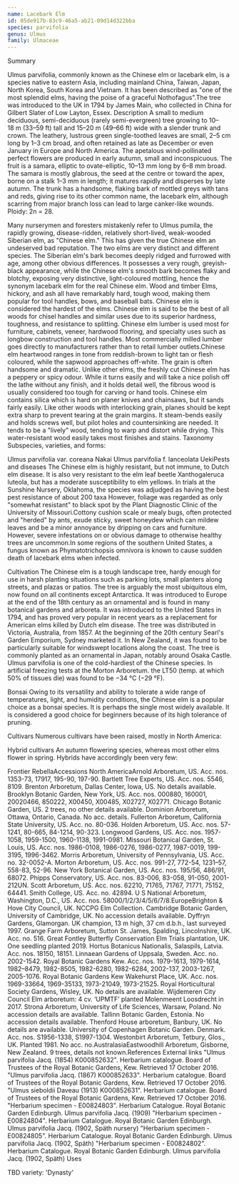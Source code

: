 ```yaml
---
name: Lacebark Elm
id: 05de917b-83c9-46a5-ab21-09d14d322bba
species: parvifolia
genus: Ulmus
family: Ulmaceae
---
```

Summary



Ulmus parvifolia, commonly known as the Chinese elm or lacebark elm, is a species native to eastern Asia, including mainland China, Taiwan, Japan, North Korea, South Korea and Vietnam. It has been described as "one of the most splendid elms, having the poise of a graceful Nothofagus".The tree was introduced to the UK in 1794 by James Main, who collected in China for Gilbert Slater of Low Layton, Essex.
Description
A small to medium deciduous, semi-deciduous (rarely semi-evergreen) tree growing to 10–18 m (33–59 ft) tall and 15–20 m (49–66 ft) wide with a slender trunk and crown. The leathery, lustrous green single-toothed leaves are small, 2–5 cm long by 1–3 cm broad, and often retained as late as December or even January in Europe and North America. The apetalous wind-pollinated perfect flowers are produced in early autumn, small and inconspicuous. The fruit is a samara, elliptic to ovate-elliptic, 10–13 mm long by 6–8 mm broad. The samara is mostly glabrous, the seed at the centre or toward the apex, borne on a stalk 1–3 mm in length; it matures rapidly and disperses by late autumn. The trunk has a handsome, flaking bark of mottled greys with tans and reds, giving rise to its other common name, the lacebark elm, although scarring from major branch loss can lead to large canker-like wounds. Ploidy: 2n = 28.






Many nurserymen and foresters mistakenly refer to Ulmus pumila, the rapidly growing, disease-ridden, relatively short-lived, weak-wooded Siberian elm, as "Chinese elm." This has given the true Chinese elm an undeserved bad reputation. The two elms are very distinct and different species. The Siberian elm's bark becomes deeply ridged and furrowed with age, among other obvious differences. It possesses a very rough, greyish-black appearance, while the Chinese elm's smooth bark becomes flaky and blotchy, exposing very distinctive, light-coloured mottling, hence the synonym lacebark elm for the real Chinese elm.
Wood and timber
Elms, hickory, and ash all have remarkably hard, tough wood, making them popular for tool handles, bows, and baseball bats. Chinese elm is considered the hardest of the elms. Chinese elm is said to be the best of all woods for chisel handles and similar uses due to its superior hardness, toughness, and resistance to splitting. Chinese elm lumber is used most for furniture, cabinets, veneer, hardwood flooring, and specialty uses such as longbow construction and tool handles. Most commercially milled lumber goes directly to manufacturers rather than to retail lumber outlets.Chinese elm heartwood ranges in tone from reddish-brown to light tan or flesh coloured, while the sapwood approaches off-white. The grain is often handsome and dramatic. Unlike other elms, the freshly cut Chinese elm has a peppery or spicy odour. While it turns easily and will take a nice polish off the lathe without any finish, and it holds detail well, the fibrous wood is usually considered too tough for carving or hand tools. Chinese elm contains silica which is hard on planer knives and chainsaws, but it sands fairly easily. Like other woods with interlocking grain, planes should be kept extra sharp to prevent tearing at the grain margins. It steam-bends easily and holds screws well, but pilot holes and countersinking are needed. It tends to be a "lively" wood, tending to warp and distort while drying. This water-resistant wood easily takes most finishes and stains.
Taxonomy
Subspecies, varieties, and forms:

Ulmus parvifolia var. coreana Nakai
Ulmus parvifolia f. lanceolata UekiPests and diseases
The Chinese elm is highly resistant, but not immune, to Dutch elm disease. It is also very resistant to the elm leaf beetle Xanthogaleruca luteola, but has a moderate susceptibility to elm yellows. In trials at the Sunshine Nursery, Oklahoma, the species was adjudged as having the best pest resistance of about 200 taxa  However, foliage was regarded as only "somewhat resistant" to black spot by the Plant Diagnostic Clinic of the University of Missouri.Cottony cushion scale or mealy bugs, often protected and "herded" by ants, exude sticky, sweet honeydew which can mildew leaves and be a minor annoyance by dripping on cars and furniture. However, severe infestations on or obvious damage to otherwise healthy trees are uncommon.In some regions of the southern United States, a fungus known as Phymatotrichopsis omnivora is known to cause sudden death of lacebark elms when infected.

Cultivation
The Chinese elm is a tough landscape tree, hardy enough for use in harsh planting situations such as parking lots, small planters along streets, and plazas or patios. The tree is arguably the most ubiquitous elm, now found on all continents except Antarctica. It was introduced to Europe at the end of the 18th century as an ornamental and is found in many botanical gardens and arboreta. It was introduced to the United States in 1794, and has proved very popular in recent years as a replacement for American elms killed by Dutch elm disease. The tree was distributed in Victoria, Australia, from 1857. At the beginning of the 20th century Searl's Garden Emporium, Sydney marketed it. In New Zealand, it was found to be particularly suitable for windswept locations along the coast. The tree is commonly planted as an ornamental in Japan, notably around Osaka Castle.
Ulmus parvifolia is one of the cold-hardiest of the Chinese species. In artificial freezing tests at the Morton Arboretum. the LT50 (temp. at which 50% of tissues die) was found to be −34 °C (−29 °F).



Bonsai
Owing to its versatility and ability to tolerate a wide range of temperatures, light, and humidity conditions, the Chinese elm is a popular choice as a bonsai species. It is perhaps the single most widely available. It is considered a good choice for beginners because of its high tolerance of pruning.




Cultivars
Numerous cultivars have been raised, mostly in North America:

Hybrid cultivars
An autumn flowering species, whereas most other elms flower in spring. Hybrids have accordingly been very few:

Frontier
RebellaAccessions
North AmericaArnold Arboretum, US. Acc. nos. 1353-73, 17917, 195-90, 197-90.
Bartlett Tree Experts, US. Acc. nos. 5546, 8109.
Brenton Arboretum, Dallas Center, Iowa, US. No details available.
Brooklyn Botanic Garden, New York, US. Acc. nos. 000880, 160001, 20020466, 850222, X00450, X00485, X02727, X02771.
Chicago Botanic Garden, US. 2 trees, no other details available.
Dominion Arboretum, Ottawa, Ontario, Canada. No acc. details.
Fullerton Arboretum, California State University, US. Acc. no. 80-036.
Holden Arboretum, US. Acc. nos. 57-1241, 80-665, 84-1214, 90-323.
Longwood Gardens, US. Acc. nos. 1957-1058, 1959-1500, 1960-1138, 1991-0981.
Missouri Botanical Garden, St. Louis, US. Acc. nos. 1986-0108, 1986-0276, 1986-0277, 1987-0019, 199-3195, 1996-3462.
Morris Arboretum, University of Pennsylvania, US. Acc. no. 32-0052-A.
Morton Arboretum, US. Acc. nos. 991-27, 772-54, 1231–57, 558-83, 52-96.
New York Botanical Garden, US. Acc. nos. 195/56, 486/91, 68072.
Phipps Conservatory, US. Acc. nos. 83-006, 83-058, 91-050, 2001-212UN.
Scott Arboretum, US. Acc. nos. 62210, 71765, 71767, 71771, 75152, 64441.
Smith College, US. Acc. no. 42894.
U S National Arboretum, Washington, D.C., US. Acc. nos. 58000/1/2/3/4/5/6/7/8.EuropeBrighton & Hove City Council, UK. NCCPG Elm Collection.
Cambridge Botanic Garden, University of Cambridge, UK. No accession details available.
Dyffryn Gardens, Glamorgan. UK champion, 13 m high, 37 cm d.b.h., last surveyed 1997.
Grange Farm Arboretum, Sutton St. James, Spalding, Lincolnshire, UK. Acc. no. 516.
Great Fontley Butterfly Conservation Elm Trials plantation, UK. One seedling planted 2019.
Hortus Botanicus Nationalis, Salaspils, Latvia. Acc. nos. 18150, 18151.
Linnaean Gardens of Uppsala, Sweden. Acc. no. 2002-1542.
Royal Botanic Gardens Kew. Acc. nos. 1979-1613, 1979-1614, 1982–8479, 1982-8505, 1982-6280, 1982-6284, 2002-137, 2003-1267, 2005-1076.
Royal Botanic Gardens Kew Wakehurst Place, UK. Acc. nos. 1969-33664, 1969-35133, 1973-21049, 1973-21525.
Royal Horticultural Society Gardens, Wisley, UK. No details are available.
Wijdemeren City Council Elm arboretum: 4 cv. ‘UPMTF’ planted Molenmeent Loosdrecht in 2017.
Strona Arboretum, University of Life Sciences, Warsaw, Poland. No accession details are available.
Tallinn Botanic Garden, Estonia. No accession details available.
Thenford House arboretum, Banbury, UK. No details are available.
University of Copenhagen Botanic Garden. Denmark. Acc. nos. S1956-1338, S1997-1304.
Westonbirt Arboretum, Tetbury, Glos., UK. Planted 1981. No acc. no.AustralasiaEastwoodhill Arboretum, Gisborne, New Zealand. 9 trees, details not known.References
External links
"Ulmus parvifolia Jacq. (1854) K000852632". Herbarium catalogue. Board of Trustees of the Royal Botanic Gardens, Kew. Retrieved 17 October 2016.
"Ulmus parvifolia Jacq. (1867) K000852633". Herbarium catalogue. Board of Trustees of the Royal Botanic Gardens, Kew. Retrieved 17 October 2016.
"Ulmus sieboldii Daveau (1913) K000852631". Herbarium catalogue. Board of Trustees of the Royal Botanic Gardens, Kew. Retrieved 17 October 2016.
"Herbarium specimen - E00824803". Herbarium Catalogue. Royal Botanic Garden Edinburgh. Ulmus parvifolia Jacq. (1909)
"Herbarium specimen - E00824804". Herbarium Catalogue. Royal Botanic Garden Edinburgh. Ulmus parvifolia Jacq. (1902, Späth nursery)
"Herbarium specimen - E00824805". Herbarium Catalogue. Royal Botanic Garden Edinburgh. Ulmus parvifolia Jacq. (1902, Späth)
"Herbarium specimen - E00824802". Herbarium Catalogue. Royal Botanic Garden Edinburgh. Ulmus parvifolia Jacq. (1902, Späth)
Uses

TBD
variety:  'Dynasty'